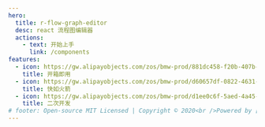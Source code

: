 ```yaml
---
hero:
  title: r-flow-graph-editor
  desc: react 流程图编辑器
  actions:
    - text: 开始上手
      link: /components
features:
  - icon: https://gw.alipayobjects.com/zos/bmw-prod/881dc458-f20b-407b-947a-95104b5ec82b/k79dm8ih_w144_h144.png
    title: 开箱即用
  - icon: https://gw.alipayobjects.com/zos/bmw-prod/d60657df-0822-4631-9d7c-e7a869c2f21c/k79dmz3q_w126_h126.png
    title: 快如火箭
  - icon: https://gw.alipayobjects.com/zos/bmw-prod/d1ee0c6f-5aed-4a45-a507-339a4bfe076c/k7bjsocq_w144_h144.png
    title: 二次开发
# footer: Open-source MIT Licensed | Copyright © 2020<br />Powered by [dumi](https://d.umijs.org)
---
```


<!-- ## Hello r-flow-graph-editor! -->
